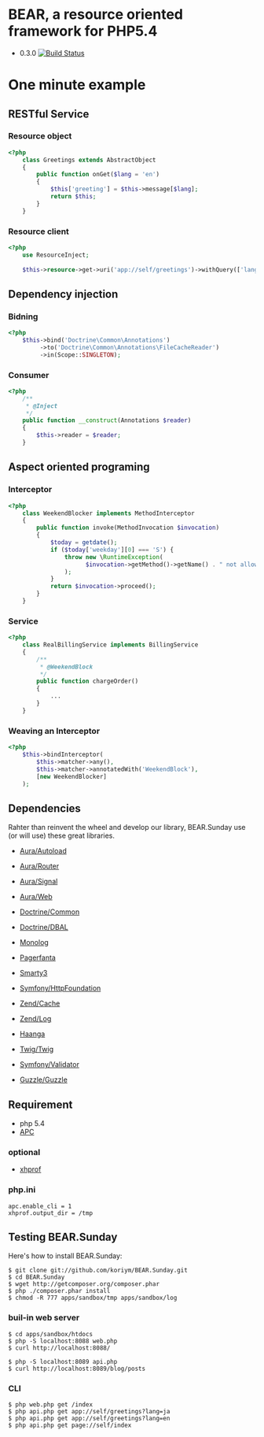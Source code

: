 BEAR, a resource oriented framework for PHP5.4
=============================

 * 0.3.0
[![Build Status](https://secure.travis-ci.org/koriym/BEAR.Sunday.png?branch=master)](http://travis-ci.org/koriym/BEAR.Sunday)

One minute example
==================

RESTful Service
-----------

### Resource object
```php
<?php
    class Greetings extends AbstractObject
    {
        public function onGet($lang = 'en')
        {
            $this['greeting'] = $this->message[$lang];
            return $this;
        }
    }
```

### Resource client

```php
<?php
    use ResourceInject;
    
    $this->resource->get->uri('app://self/greetings')->withQuery(['lang' => 'ja'])->eager->request();
```
Dependency injection
--------------------

### Bidning
```php
<?php
    $this->bind('Doctrine\Common\Annotations')
         ->to('Doctrine\Common\Annotations\FileCacheReader')
         ->in(Scope::SINGLETON);
```

### Consumer
```php
<?php
    /**
     * @Inject
     */
    public function __construct(Annotations $reader)
    {
        $this->reader = $reader;
    }
```
Aspect oriented programing
--------------------------

### Interceptor
```php
<?php
    class WeekendBlocker implements MethodInterceptor
    {
        public function invoke(MethodInvocation $invocation)
        {
            $today = getdate();
            if ($today['weekday'][0] === 'S') {
                throw new \RuntimeException(
                      $invocation->getMethod()->getName() . " not allowed on weekends!"
                );
            }
            return $invocation->proceed();
        }
    }
```
### Service
```php
<?php
    class RealBillingService implements BillingService
    {
        /**
         * @WeekendBlock
         */
        public function chargeOrder()
        {
            ...
        }
    }
```
### Weaving an Interceptor
```php
<?php
    $this->bindInterceptor(
        $this->matcher->any(),
        $this->matcher->annotatedWith('WeekendBlock'),
        [new WeekendBlocker]
    );
```

Dependencies
------------
Rahter than reinvent the wheel and develop our library, BEAR.Sunday use (or will use) these great libraries.

 * [Aura/Autoload](https://github.com/auraphp/Aura.Autoload)
 * [Aura/Router](https://github.com/auraphp/Aura.Router)
 * [Aura/Signal](https://github.com/auraphp/Aura.Signal)
 * [Aura/Web](https://github.com/auraphp/Aura.Web)
 * [Doctrine/Common](http://www.doctrine-project.org/projects/common)
 * [Doctrine/DBAL](http://www.doctrine-project.org/projects/dbal)
 * [Monolog](https://github.com/Seldaek/monolog.git)
 * [Pagerfanta](git://github.com/whiteoctober/Pagerfanta.git)
 * [Smarty3](http://www.smarty.net/)
 * [Symfony/HttpFoundation](https://github.com/symfony/HttpFoundation)
 * [Zend/Cache](https://github.com/zendframework/zf2)
 * [Zend/Log](https://github.com/zendframework/zf2)

 * [Haanga](http://haanga.org/ "Haanga")
 * [Twig/Twig](http://twig.sensiolabs.org/ "Twig")
 * [Symfony/Validator](https://github.com/symfony/Validator "Symfony.Validator")
 * [Guzzle/Guzzle](http://guzzlephp.org/ "Guzzle")

## Requirement

 * php 5.4
 * [APC](http://jp.php.net/manual/en/book.apc.php)

### optional
 * [xhprof](http://jp.php.net/manual/en/book.xhprof.php)
 
### php.ini
    apc.enable_cli = 1
    xhprof.output_dir = /tmp

Testing BEAR.Sunday
------- 

Here's how to install BEAR.Sunday:

    $ git clone git://github.com/koriym/BEAR.Sunday.git
    $ cd BEAR.Sunday
    $ wget http://getcomposer.org/composer.phar
    $ php ./composer.phar install
    $ chmod -R 777 apps/sandbox/tmp apps/sandbox/log

### buil-in web server
    
    $ cd apps/sandbox/htdocs
    $ php -S localhost:8088 web.php
    $ curl http://localhost:8088/

    $ php -S localhost:8089 api.php
    $ curl http://localhost:8089/blog/posts

### CLI

    $ php web.php get /index
    $ php api.php get app://self/greetings?lang=ja
    $ php api.php get app://self/greetings?lang=en
    $ php api.php get page://self/index
